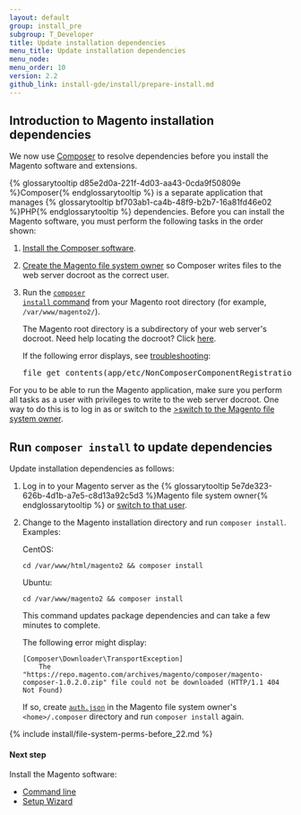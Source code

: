 ```yaml
---
layout: default
group: install_pre
subgroup: T_Developer
title: Update installation dependencies
menu_title: Update installation dependencies 
menu_node:
menu_order: 10
version: 2.2
github_link: install-gde/install/prepare-install.md
---
```


<h2 id="install-update-depend">Introduction to Magento installation dependencies</h2>
We now use <a href="http://getcomposer.org">Composer</a> to resolve dependencies before you install the Magento software and extensions.

{% glossarytooltip d85e2d0a-221f-4d03-aa43-0cda9f50809e %}Composer{% endglossarytooltip %} is a separate application that manages {% glossarytooltip bf703ab1-ca4b-48f9-b2b7-16a81fd46e02 %}PHP{% endglossarytooltip %} dependencies. Before you can install the Magento software, you must perform the following tasks in the order shown:

1.	<a href="{{page.baseurl}}install-gde/prereq/dev_install.html">Install the Composer software</a>.
2.	<a href="{{page.baseurl}}install-gde/prereq/file-sys-perms-over.html">Create the Magento file system owner</a> so Composer writes files to the web server docroot as the correct user.
2.	Run the <a href="#install-composer-install"><code>composer install</code> command</a> from your Magento root directory (for example, `/var/www/magento2/`).

	The Magento root directory is a subdirectory of your web server's docroot. Need help locating the docroot? Click <a href="{{page.baseurl}}install-gde/basics/basics_docroot.html">here</a>.

	<div class="bs-callout bs-callout-info" id="info">
  		<p>If the following error displays, see <a href="{{page.baseurl}}install-gde/trouble/tshoot_composer-fail.html">troubleshooting</a>:</p>
  		<pre>file_get_contents(app/etc/NonComposerComponentRegistration.php): failed to open stream: No such file or directory</pre>
	</div>

For you to be able to run the Magento application, make sure you perform all tasks as a user with privileges to write to the web server docroot. One way to do this is to log in as or switch to the <a href="{{page.baseurl}}install-gde/prereq/file-sys-perms-over.html">>switch to the Magento file system owner</a>.

<h2 id="install-composer-install">Run <code>composer install</code> to update dependencies</h2>
Update installation dependencies as follows:

1.	Log in to your Magento server as the {% glossarytooltip 5e7de323-626b-4d1b-a7e5-c8d13a92c5d3 %}Magento file system owner{% endglossarytooltip %} or <a href="{{page.baseurl}}install-gde/prereq/file-sys-perms-over.html">switch to that user</a>.
2.	Change to the Magento installation directory and run `composer install`. Examples:

	CentOS:

		cd /var/www/html/magento2 && composer install

	Ubuntu:

		cd /var/www/magento2 && composer install

	This command updates package dependencies and can take a few minutes to complete.

	The following error might display:

		[Composer\Downloader\TransportException]
			The "https://repo.magento.com/archives/magento/composer/magento-composer-1.0.2.0.zip" file could not be downloaded (HTTP/1.1 404 Not Found)

	If so, create <a href="{{page.baseurl}}install-gde/prereq/dev_install.html#instgde-prereq-compose-clone-auth">`auth.json`</a> in the Magento file system owner's `<home>/.composer` directory and run `composer install` again.

{% include install/file-system-perms-before_22.md %}

#### Next step
Install the Magento software:

*	<a href="{{page.baseurl}}install-gde/install/cli/install-cli.html">Command line</a>
*	<a href="{{page.baseurl}}install-gde/install/web/install-web.html">Setup Wizard</a>

